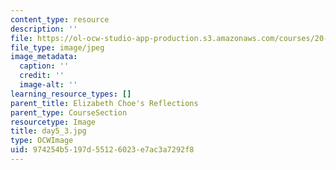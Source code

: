 ```yaml
---
content_type: resource
description: ''
file: https://ol-ocw-studio-app-production.s3.amazonaws.com/courses/20-219-becoming-the-next-bill-nye-writing-and-hosting-the-educational-show-january-iap-2015/974254b5197d55126023e7ac3a7292f8_day5_3.jpg
file_type: image/jpeg
image_metadata:
  caption: ''
  credit: ''
  image-alt: ''
learning_resource_types: []
parent_title: Elizabeth Choe's Reflections
parent_type: CourseSection
resourcetype: Image
title: day5_3.jpg
type: OCWImage
uid: 974254b5-197d-5512-6023-e7ac3a7292f8
---
```

